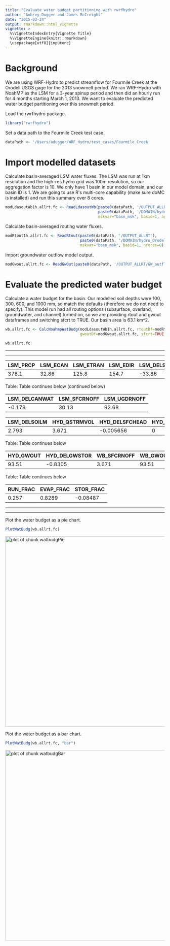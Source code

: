 ```yaml
---
title: "Evaluate water budget partitioning with rwrfhydro"
author: "Aubrey Dugger and James McCreight"
date: "2015-03-24"
output: rmarkdown::html_vignette
vignette: >
  %\VignetteIndexEntry{Vignette Title}
  %\VignetteEngine{knitr::rmarkdown}
  \usepackage[utf8]{inputenc}
---
```


# Background
We are using WRF-Hydro to predict streamflow for Fourmile Creek at the Orodell USGS gage for the 2013 snowmelt period. We ran WRF-Hydro with NoahMP as the LSM for a 3-year spinup period and then did an hourly run for 4 months starting March 1, 2013. We want to evaluate the predicted water budget partitioning over this snowmelt period.

Load the rwrfhydro package. 

```r
library("rwrfhydro")
```

Set a data path to the Fourmile Creek test case.

```r
dataPath <- '/Users/adugger/WRF_Hydro/test_cases/Fourmile_Creek'
```


# Import modelled datasets

Calculate basin-averaged LSM water fluxes. The LSM was run at 1km resolution and the high-res hydro grid was 100m resolution, so our aggregation factor is 10. We only have 1 basin in our model domain, and our basin ID is 1. We are going to use R's multi-core capability (make sure  doMC is installed) and run this summary over 8 cores.

```r
modLdasoutWb1h.allrt.fc <- ReadLdasoutWb(paste0(dataPath, '/OUTPUT_ALLRT'), 
                                         paste0(dataPath, '/DOMAIN/hydro_OrodellBasin_100m.nc'), 
                                         mskvar="basn_msk", basid=1, aggfact=10, ncores=8)
```

Calculate basin-averaged routing water fluxes. 

```r
modRtout1h.allrt.fc <- ReadRtout(paste0(dataPath, '/OUTPUT_ALLRT'), 
                                 paste0(dataPath, '/DOMAIN/hydro_OrodellBasin_100m.nc'), 
                                 mskvar="basn_msk", basid=1, ncores=8)
```

Import groundwater outflow model output.

```r
modGwout.allrt.fc <- ReadGwOut(paste0(dataPath, '/OUTPUT_ALLRT/GW_outflow.txt'))
```


# Evaluate the predicted water budget 

Calculate a water budget for the basin. Our modelled soil depths were 100, 300, 600, and 1000 mm, so match the defaults (therefore we do not need to specify). This model run had all routing options (subsurface, overland, groundwater, and channel) turned on, so we are providing rtout and gwout dataframes and switching sfcrt to TRUE. Our basin area is 63.1 km^2.

```r
wb.allrt.fc <- CalcNoahmpWatBudg(modLdasoutWb1h.allrt.fc, rtoutDf=modRtout1h.allrt.fc, 
                                 gwoutDf=modGwout.allrt.fc, sfcrt=TRUE, basarea=63.1)
```


```r
wb.allrt.fc
```

<hr><hr>

| LSM_PRCP   | LSM_ECAN   | LSM_ETRAN   | LSM_EDIR   | LSM_DELSWE   |
|:-----------|:-----------|:------------|:-----------|:-------------|
| 378.1      | 32.86      | 125.8       | 154.7      | -33.86       |

Table: Table continues below (continued below)

 

| LSM_DELCANWAT   | LSM_SFCRNOFF   | LSM_UGDRNOFF   |
|:----------------|:---------------|:---------------|
| -0.179          | 30.13          | 92.68          |

 

| LSM_DELSOILM   | HYD_QSTRMVOL   | HYD_DELSFCHEAD   | HYD_QBDRY   |
|:---------------|:---------------|:-----------------|:------------|
| 2.793          | 3.671          | -0.005656        | 0           |

Table: Table continues below

 

| HYD_GWOUT   | HYD_DELGWSTOR   | WB_SFCRNOFF   | WB_GWOUT   | ERROR   |
|:------------|:----------------|:--------------|:-----------|:--------|
| 93.51       | -0.8305         | 3.671         | 93.51      | -0.4091 |

Table: Table continues below

 

| RUN_FRAC   | EVAP_FRAC   | STOR_FRAC   |
|:-----------|:------------|:------------|
| 0.257      | 0.8289      | -0.08487    |
<hr><hr>

Plot the water budget as a pie chart.

```r
PlotWatBudg(wb.allrt.fc)
```

<img src="figure/watbudgPie-1.png" title="plot of chunk watbudgPie" alt="plot of chunk watbudgPie" width="600" height="600" />

Plot the water budget as a bar chart.

```r
PlotWatBudg(wb.allrt.fc, "bar")
```

<img src="figure/watbudgBar-1.png" title="plot of chunk watbudgBar" alt="plot of chunk watbudgBar" width="600" height="600" />
